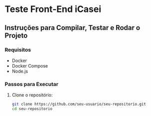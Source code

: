 # Teste Front-End iCasei

## Instruções para Compilar, Testar e Rodar o Projeto

### Requisitos

- Docker
- Docker Compose
- Node.js

### Passos para Executar

1. Clone o repositório:
   ```bash
   git clone https://github.com/seu-usuario/seu-repositorio.git
   cd seu-repositorio
   ```
